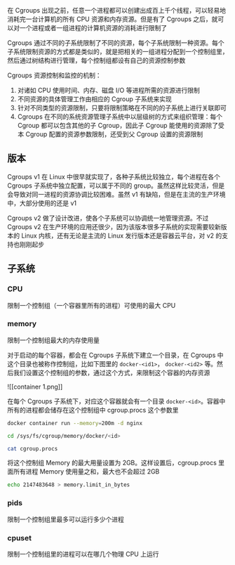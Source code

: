 在 Cgroups 出现之前，任意一个进程都可以创建出成百上千个线程，可以轻易地消耗完一台计算机的所有 CPU 资源和内存资源。但是有了 Cgroups 之后，就可以对一个进程或者一组进程的计算机资源的消耗进行限制了

Cgroups 通过不同的子系统限制了不同的资源，每个子系统限制一种资源。每个子系统限制资源的方式都是类似的，就是把相关的一组进程分配到一个控制组里，然后通过树结构进行管理，每个控制组都设有自己的资源控制参数

Cgroups 资源控制和监控的机制：
1. 对诸如 CPU 使用时间、内存、磁盘 I/O 等进程所需的资源进行限制
2. 不同资源的具体管理工作由相应的 Cgroup 子系统来实现
3. 针对不同类型的资源限制，只要将限制策略在不同的的子系统上进行关联即可
4. Cgroups 在不同的系统资源管理子系统中以层级树的方式来组织管理：每个 Cgroup 都可以包含其他的子 Cgroup，因此子 Cgroup 能使用的资源除了受本 Cgroup 配置的资源参数限制，还受到父 Cgroup 设置的资源限制

## 版本

Cgroups v1 在 Linux 中很早就实现了，各种子系统比较独立，每个进程在各个 Cgroups 子系统中独立配置，可以属于不同的 group。虽然这样比较灵活，但是会导致对同一进程的资源协调比较困难。虽然 v1 有缺陷，但是在主流的生产环境中，大部分使用的还是 v1

Cgroups v2 做了设计改进，使各个子系统可以协调统一地管理资源。不过 Cgroups v2 在生产环境的应用还很少，因为该版本很多子系统的实现需要较新版本的 Linux 内核，还有无论是主流的 Linux 发行版本还是容器云平台，对 v2 的支持也刚刚起步

## 子系统

### CPU

限制一个控制组（一个容器里所有的进程）可使用的最大 CPU

### memory

限制一个控制组最大的内存使用量

对于启动的每个容器，都会在 Cgroups 子系统下建立一个目录，在 Cgroups 中这个目录也被称作控制组，比如下图里的 `docker-<id1>`， `docker-<id2>` 等。然后我们设置这个控制组的参数，通过这个方式，来限制这个容器的内存资源

![[container 1.png]]

在每个 Cgroups 子系统下，对应这个容器就会有一个目录 `docker-<id>`。容器中所有的进程都会储存在这个控制组中 cgroup.procs 这个参数里

```bash
docker container run --memory=200m -d nginx

cd /sys/fs/cgroup/memory/docker/<id>

cat cgroup.procs
```

将这个控制组 Memory 的最大用量设置为 2GB。这样设置后，cgroup.procs 里面所有进程 Memory 使用量之和，最大也不会超过 2GB

```bash
echo 2147483648 > memory.limit_in_bytes
```

### pids

限制一个控制组里最多可以运行多少个进程

### cpuset

限制一个控制组里的进程可以在哪几个物理 CPU 上运行